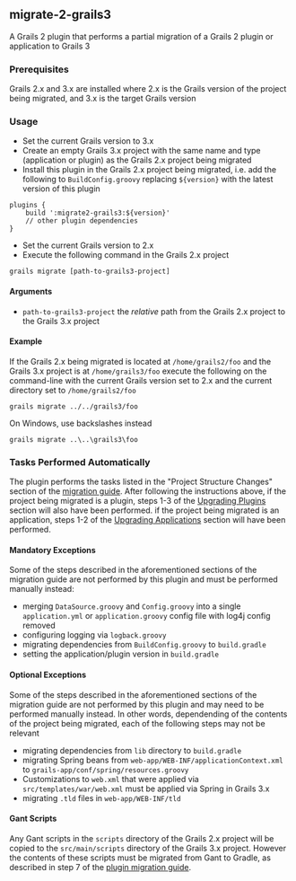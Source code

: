## migrate-2-grails3
A Grails 2 plugin that performs a partial migration of a Grails 2 plugin or application to Grails 3

### Prerequisites
Grails 2.x and 3.x are installed where 2.x is the Grails version of the project being migrated, and 3.x is the target Grails version 

### Usage
- Set the current Grails version to 3.x
- Create an empty Grails 3.x project with the same name and type (application or plugin) as the Grails 2.x project being migrated
- Install this plugin in the Grails 2.x project being migrated, i.e. add the following to `BuildConfig.groovy`
replacing `${version}` with the latest version of this plugin

````
plugins {
    build ':migrate2-grails3:${version}'
    // other plugin dependencies
}
````

- Set the current Grails version to 2.x
- Execute the following command in the Grails 2.x project

`grails migrate [path-to-grails3-project]`
    
#### Arguments

- `path-to-grails3-project` the *relative* path from the Grails 2.x project to the Grails 3.x project

#### Example
If the Grails 2.x being migrated is located at `/home/grails2/foo` and the Grails 3.x project is at `/home/grails3/foo` execute the following
on the command-line with the current Grails version set to 2.x and the current directory set to `/home/grails2/foo`

    grails migrate ../../grails3/foo

On Windows, use backslashes instead

    grails migrate ..\..\grails3\foo

### Tasks Performed Automatically

The plugin performs the tasks listed in the "Project Structure Changes" section of the [migration guide](https://grails.github.io/grails-doc/latest/guide/upgrading.html).
After following the instructions above, if the project being migrated is a plugin, steps 1-3 of the [Upgrading Plugins](https://grails.github.io/grails-doc/latest/guide/upgrading.html#upgradingPlugins)
section will also have been performed. if the project being migrated is an application, steps 1-2 of the 
[Upgrading Applications](https://grails.github.io/grails-doc/latest/guide/upgrading.html#upgradingApps) section will have been performed.

#### Mandatory Exceptions
 
Some of the steps described in the aforementioned sections of the migration guide are not performed by this plugin and must be performed manually instead:

- merging `DataSource.groovy` and `Config.groovy` into a single `application.yml` or `application.groovy` config file with log4j config removed
- configuring logging via `logback.groovy`
- migrating dependencies from `BuildConfig.groovy` to `build.gradle`
- setting the application/plugin version in `build.gradle`

#### Optional Exceptions
 
Some of the steps described in the aforementioned sections of the migration guide are not performed by this plugin and may need to be performed manually instead. In other words, dependending of the contents of the project being migrated, each of the following steps may not be relevant

- migrating dependencies from `lib` directory to `build.gradle`
- migrating Spring beans from `web-app/WEB-INF/applicationContext.xml` to `grails-app/conf/spring/resources.groovy`
- Customizations to `web.xml` that were applied via `src/templates/war/web.xml` must be applied via Spring in Grails 3.x
- migrating `.tld` files in `web-app/WEB-INF/tld`


#### Gant Scripts

Any Gant scripts in the `scripts` directory of the Grails 2.x project will be copied to the `src/main/scripts` directory of the Grails 3.x project. However the contents of these scripts must be migrated from Gant to Gradle, as described in step 7 of the [plugin migration guide](https://grails.github.io/grails-doc/latest/guide/upgrading.html#upgradingPlugins).

